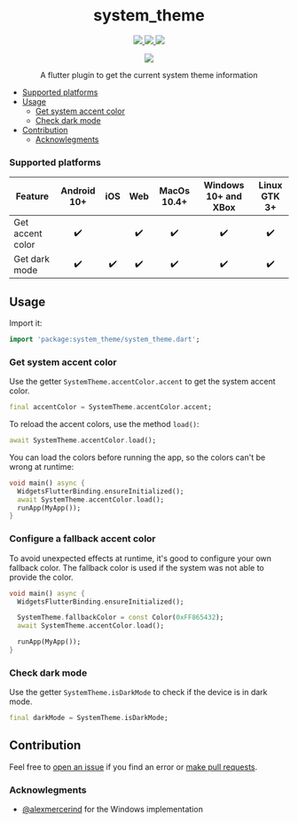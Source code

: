 <div>
  <h1 align="center">system_theme</h1>
  <p align="center" >
    <a title="Discord" href="https://discord.gg/674gpDQUVq">
      <img src="https://img.shields.io/discord/809528329337962516?label=discord&logo=discord" />
    </a>
    <a title="Pub" href="https://pub.dartlang.org/packages/system_theme" >
      <img src="https://img.shields.io/pub/v/system_theme.svg?style=popout&include_prereleases" />
    </a>
    <a title="Github License">
      <img src="https://img.shields.io/github/license/bdlukaa/system_theme" />
    </a>
  </p>
  <p align="center">
    <a title="Patreon" href="https://patreon.com/bdlukaa">
      <img src="https://img.shields.io/endpoint.svg?url=https%3A%2F%2Fshieldsio-patreon.vercel.app%2Fapi%3Fusername%3Dbdlukaa%26type%3Dpatrons&style=for-the-badge">
    </a>
  </p>
  <p align="center">
  A flutter plugin to get the current system theme information
  </p>
</div>

- [Supported platforms](#supported-platforms)
- [Usage](#usage)
  - [Get system accent color](#get-system-accent-color)
  - [Check dark mode](#check-dark-mode)
- [Contribution](#contribution)
  - [Acknowlegments](#acknowlegments)

### Supported platforms

| Feature          | Android 10+ | iOS | Web | MacOs 10.4+ | Windows 10+ and XBox | Linux GTK 3+ |
| ---------------- | :---------: | :-: | :-: | :---------: | :------------------: | :----------: |
| Get accent color |     ✔️      |     | ✔️  |     ✔️      |          ✔️          |      ✔️      |
| Get dark mode    |     ✔️      | ✔️  | ✔️  |     ✔️      |          ✔️          |      ✔️      |

## Usage

Import it:

```dart
import 'package:system_theme/system_theme.dart';
```

### Get system accent color

Use the getter `SystemTheme.accentColor.accent` to get the system accent color.

```dart
final accentColor = SystemTheme.accentColor.accent;
```

To reload the accent colors, use the method `load()`:

```dart
await SystemTheme.accentColor.load();
```

You can load the colors before running the app, so the colors can't be wrong at runtime:

```dart
void main() async {
  WidgetsFlutterBinding.ensureInitialized();
  await SystemTheme.accentColor.load();
  runApp(MyApp());
}
```

### Configure a fallback accent color

To avoid unexpected effects at runtime, it's good to configure your own fallback color. The fallback color is used if the system was not able to provide the color.

```dart
void main() async {
  WidgetsFlutterBinding.ensureInitialized();

  SystemTheme.fallbackColor = const Color(0xFF865432);
  await SystemTheme.accentColor.load();

  runApp(MyApp());
}
```

### Check dark mode

Use the getter `SystemTheme.isDarkMode` to check if the device is in dark mode.

```dart
final darkMode = SystemTheme.isDarkMode;
```

## Contribution

Feel free to [open an issue](https://github.com/bdlukaa/system_theme/issues/new) if you find an error or [make pull requests](https://github.com/bdlukaa/system_theme/pulls).

### Acknowlegments

- [@alexmercerind](https://github.com/alexmercerind) for the Windows implementation
